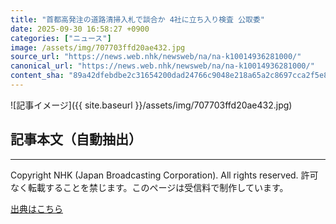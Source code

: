 ```yaml
---
title: "首都高発注の道路清掃入札で談合か 4社に立ち入り検査 公取委"
date: 2025-09-30 16:58:27 +0900
categories: ["ニュース"]
image: /assets/img/707703ffd20ae432.jpg
source_url: "https://news.web.nhk/newsweb/na/na-k10014936281000/"
canonical_url: "https://news.web.nhk/newsweb/na/na-k10014936281000/"
content_sha: "89a42dfebdbe2c31654200dad24766c9048e218a65a2c8697cca2f5e84599783"
---
```


![記事イメージ]({{ site.baseurl }}/assets/img/707703ffd20ae432.jpg)

## 記事本文（自動抽出）
<div><div class="_13tndsj2"><nav aria-label="フッターサイトナビゲーション" class="_13tndsj4"></nav><hr class="esl7kn2s esl7kn1l esl7kn1n _14xli2ae"><p class="esl7kn2s esl7kn1m esl7kn1o _1yvk0f68 _1lugom81">Copyright NHK (Japan Broadcasting Corporation). All rights reserved. 許可なく転載することを禁じます。このページは受信料で制作しています。</p></div></div>

[出典はこちら](https://news.web.nhk/newsweb/na/na-k10014936281000/)
